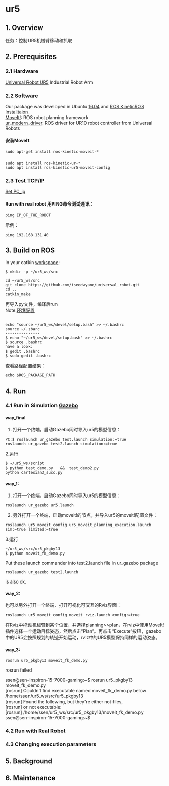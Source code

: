 # ur5

## 1. Overview
任务：控制UR5机械臂移动和抓取
## 2. Prerequisites
### 2.1 Hardware
[Universal Robot UR5](https://www.universal-robots.com/products/ur5-robot/) Industrial Robot Arm

### 2.2 Software
Our package was developed in Ubuntu [16.04](http://releases.ubuntu.com/16.04/) and [ROS Kinetic](http://wiki.ros.org/cn/ROS/Tutorials/)[ROS Installtaion](http://wiki.ros.org/ROS/Installation).  
[MoveIt!](http://docs.ros.org/kinetic/api/moveit_tutorials/html/index.html): ROS robot planning framework  
[ur_modern_driver](https://github.com/ros-industrial/ur_modern_driver): ROS driver for UR10 robot controller from Universal Robots

#### 安装MoveIt
```
sudo apt-get install ros-kinetic-moveit-*
```
### 
```
sudo apt install ros-kinetic-ur-*
sudo apt install ros-kinetic-ur5-moveit-config 

```

### 2.3 [Test TCP/IP](http://wiki.ros.org/universal_robot/Tutorials/Getting%20Started%20with%20a%20Universal%20Robot%20and%20ROS-Industrial)
[Set PC_ip](https://github.com/GJXS1980/Lab409_RUR/blob/master/%E7%A7%BB%E5%8A%A8%E5%B9%B3%E5%8F%B0%E4%BD%BF%E7%94%A8%E6%95%99%E7%A8%8BV3.0.md)
 

#### Run with real robot 用PING命令测试通讯：  
``` 
ping IP_OF_THE_ROBOT
``` 
示例：
``` 
ping 192.168.131.40
``` 
## 3. Build on ROS

In your catkin [workspace](http://wiki.ros.org/catkin/Tutorials/create_a_workspace): 
``` 
$ mkdir -p ~/ur5_ws/src

cd ~/ur5_ws/src
git clone https://github.com/iseedwyane/universal_robot.git
cd ..
catkin_make
``` 
再导入py文件，编译后run  
Note:[环境配置](http://wiki.ros.org/cn/kinetic/Installation/Ubuntu)
```

echo "source ~/ur5_ws/devel/setup.bash" >> ~/.bashrc
source ~/.zbarc
---------------
$ echo "~/ur5_ws/devel/setup.bash" >> ~/.bashrc
$ source .bashrc 
have a look:
$ gedit .bashrc
$ sudo gedit .bashrc

```
查看路径配置结果：
```
echo $ROS_PACKAGE_PATH 
```
## 4. Run 
### 4.1 Run in Simulation [Gazebo](http://wiki.ros.org/ur_gazebo)
#### way_final
1. 打开一个终端，启动Gazebo同时导入ur5的模型信息：
``` 
PC:$ roslaunch ur_gazebo test.launch simulation:=true
roslaunch ur_gazebo test2.launch simulation:=true
```  
2.运行
``` 
$ ~/ur5_ws/script
$ python test_demo.py   &&  test_demo2.py   
python cartesian3_succ.py
```  
#### way_1: 
1. 打开一个终端，启动Gazebo同时导入ur5的模型信息：
``` 
roslaunch ur_gazebo ur5.launch
``` 
2. 另外打开一个终端，启动moveit!的节点，并导入ur5的moveit!配置文件：
``` 
roslaunch ur5_moveit_config ur5_moveit_planning_execution.launch sim:=true limited:=true
``` 
3.运行
``` 
~/ur5_ws/src/ur5_pkgby13
$ python moveit_fk_demo.py
```  
Put these launch commander into test2.launch file in ur_gazebo package
```
roslaunch ur_gazebo test2.launch
```
is also ok.

#### way_2: 
也可以另外打开一个终端，打开可视化可交互的Rviz界面：  
``` 
roslaunch ur5_moveit_config moveit_rviz.launch config:=true
```   
在Rviz中拖动机械臂到某个位置，并选择planning>>plan，在rviz中使用MoveIt!插件选择一个运动目标姿态，然后点击“Plan”。再点击“Execute”按钮，gazebo中的UR5会按照规划的轨迹开始运动，rviz中的UR5模型保持同样的运动姿态。
#### way_3: 
``` 
rosrun ur5_pkgby13 moveit_fk_demo.py
``` 
 rosrun failed  

ssen@sen-inspiron-15-7000-gaming:~$ rosrun ur5_pkgby13 moveit_fk_demo.py  
[rosrun] Couldn't find executable named moveit_fk_demo.py below /home/ssen/ur5_ws/src/ur5_pkgby13  
[rosrun] Found the following, but they're either not files,  
[rosrun] or not executable:  
[rosrun]   /home/ssen/ur5_ws/src/ur5_pkgby13/moveit_fk_demo.py  
ssen@sen-inspiron-15-7000-gaming:~$   

### 4.2 Run with Real Robot


### 4.3 Changing execution parameters


## 5. Background

## 6. Maintenance
